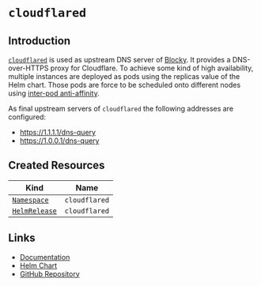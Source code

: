 # `cloudflared`

## Introduction

[`cloudflared`](https://github.com/cloudflare/cloudflared) is used as upstream DNS server of [Blocky](/cluster/services/blocky/). It provides a DNS-over-HTTPS proxy for Cloudflare. To achieve some kind of high availability, multiple instances are deployed as pods using the replicas value of the Helm chart. Those pods are force to be scheduled onto different nodes using [inter-pod anti-affinity](https://kubernetes.io/docs/concepts/scheduling-eviction/assign-pod-node/#inter-pod-affinity-and-anti-affinity).

As final upstream servers of `cloudflared` the following addresses are configured:

- <https://1.1.1.1/dns-query>
- <https://1.0.0.1/dns-query>


## Created Resources

| Kind                              | Name          |
| --------------------------------- | ------------- |
| [`Namespace`][ref-namespace]      | `cloudflared` |
| [`HelmRelease`][ref-helm-release] | `cloudflared` |

[ref-namespace]: https://kubernetes.io/docs/reference/kubernetes-api/cluster-resources/namespace-v1/
[ref-helm-release]: https://fluxcd.io/docs/components/helm/helmreleases/

## Links

- [Documentation](https://developers.cloudflare.com/cloudflare-one/connections/connect-apps/install-and-setup/tunnel-guide)
- [Helm Chart](https://charts.pascaliske.dev/charts/cloudflared/)
- [GitHub Repository](https://github.com/cloudflare/cloudflared)
